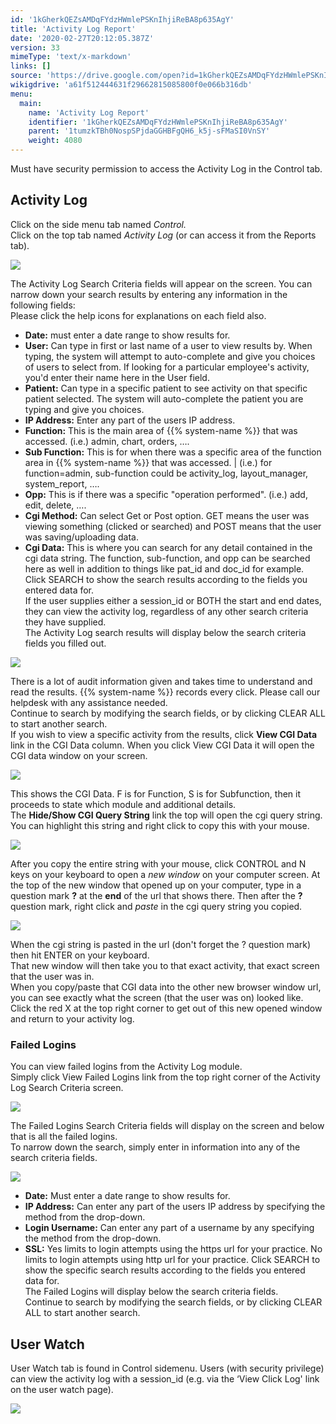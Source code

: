 ```yaml
---
id: '1kGherkQEZsAMDqFYdzHWmlePSKnIhjiReBA8p635AgY'
title: 'Activity Log Report'
date: '2020-02-27T20:12:05.387Z'
version: 33
mimeType: 'text/x-markdown'
links: []
source: 'https://drive.google.com/open?id=1kGherkQEZsAMDqFYdzHWmlePSKnIhjiReBA8p635AgY'
wikigdrive: 'a61f512444631f29662815085800f0e066b316db'
menu:
  main:
    name: 'Activity Log Report'
    identifier: '1kGherkQEZsAMDqFYdzHWmlePSKnIhjiReBA8p635AgY'
    parent: '1tumzkTBh0NospSPjdaGGHBFgQH6_k5j-sFMaSI0VnSY'
    weight: 4080
---
```

Must have security permission to access the Activity Log in the Control tab.
  
## Activity Log  
  
Click on the side menu tab named *Control.*  
Click on the top tab named *Activity Log* (or can access it from the Reports tab).
  
![](../activity-log-report.assets/10000201000003BC000001297918FD9114646B0C.png)  

The Activity Log Search Criteria fields will appear on the screen. You can narrow down your search results by entering any information in the following fields:  
Please click the help icons for explanations on each field also.
* <strong>Date:</strong> must enter a date range to show results for.
* <strong>User:</strong> Can type in first or last name of a user to view results by. When typing, the system will attempt to auto-complete and give you choices of users to select from. If looking for a particular employee's activity, you'd enter their name here in the User field.
* <strong>Patient:</strong> Can type in a specific patient to see activity on that specific patient selected. The system will auto-complete the patient you are typing and give you choices.
* <strong>IP Address:</strong> Enter any part of the users IP address.
* <strong>Function:</strong> This is the main area of {{% system-name %}} that was accessed. (i.e.) admin, chart, orders, ….
* <strong>Sub Function:</strong> This is for when there was a specific area of the function area in {{% system-name %}} that was accessed. | (i.e.) for function=admin, sub-function could be activity_log, layout_manager, system_report, ….
* <strong>Opp:</strong> This is if there was a specific "operation performed". (i.e.) add, edit, delete, ….
* <strong>Cgi Method:</strong> Can select Get or Post option. GET means the user was viewing something (clicked or searched) and POST means that the user was saving/uploading data.
* <strong>Cgi Data:</strong> This is where you can search for any detail contained in the cgi data string. The function, sub-function, and opp can be searched here as well in addition to things like pat_id and doc_id for example.
Click SEARCH to show the search results according to the fields you entered data for.  
If the user supplies either a session_id or BOTH the start and end dates, they can view the activity log, regardless of any other search criteria they have supplied.  
The Activity Log search results will display below the search criteria fields you filled out.
  
![](../activity-log-report.assets/100000000000038D000000F0ADE76962C204A21D.png)  

There is a lot of audit information given and takes time to understand and read the results. {{% system-name %}} records every click. Please call our helpdesk with any assistance needed.  
Continue to search by modifying the search fields, or by clicking CLEAR ALL to start another search.  
If you wish to view a specific activity from the results, click **View CGI Data** link in the CGI Data column. When you click View CGI Data it will open the CGI data window on your screen.
  
![](../activity-log-report.assets/1000000000000357000000C44EBA2C1EB2644F7D.png)  

This shows the CGI Data. F is for Function, S is for Subfunction, then it proceeds to state which module and additional details.  
The **Hide/Show CGI Query String** link the top will open the cgi query string. You can highlight this string and right click to copy this with your mouse.
  
![](../activity-log-report.assets/100000000000034A000000C7388D549ACB60272B.png)  

After you copy the entire string with your mouse, click CONTROL and N keys on your keyboard to open a *new window* on your computer screen. At the top of the new window that opened up on your computer, type in a question mark **?** at the **end** of the url that shows there. Then after the **?** question mark, right click and *paste* in the cgi query string you copied.
  
![](../activity-log-report.assets/10000000000002BE00000039696357E10E50FCE7.png)  

When the cgi string is pasted in the url (don't forget the ? question mark) then hit ENTER on your keyboard.  
That new window will then take you to that exact activity, that exact screen that the user was in.  
When you copy/paste that CGI data into the other new browser window url, you can see exactly what the screen (that the user was on) looked like.  
Click the red X at the top right corner to get out of this new opened window and return to your activity log.
  
### Failed Logins  
  
You can view failed logins from the Activity Log module.  
Simply click View Failed Logins link from the top right corner of the Activity Log Search Criteria screen.
  
![](../activity-log-report.assets/10000201000004A50000013745012E1F35C70EA9.png)  

The Failed Logins Search Criteria fields will display on the screen and below that is all the failed logins.  
To narrow down the search, simply enter in information into any of the search criteria fields.
  
![](../activity-log-report.assets/1000020100000476000000C1D28D43CF243C6498.png)  

* <strong>Date:</strong> Must enter a date range to show results for.
* <strong>IP Address:</strong> Can enter any part of the users IP address by specifying the method from the drop-down.
* <strong>Login Username:</strong> Can enter any part of a username by any specifying the method from the drop-down.
* <strong>SSL:</strong> Yes limits to login attempts using the https url for your practice. No limits to login attempts using http url for your practice.
Click SEARCH to show the specific search results according to the fields you entered data for.  
The Failed Logins will display below the search criteria fields.  
Continue to search by modifying the search fields, or by clicking CLEAR ALL to start another search.
  
## User Watch  
  
User Watch tab is found in Control sidemenu. Users (with security privilege) can view the activity log with a session_id (e.g. via the ‘View Click Log' link on the user watch page).
  
![](../activity-log-report.assets/1000020100000540000000ADE5218FD413CB3331.png)  

